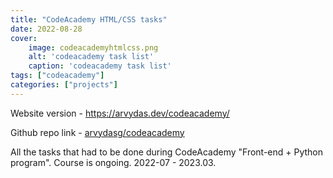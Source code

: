 ```yaml
---
title: "CodeAcademy HTML/CSS tasks"
date: 2022-08-28
cover:
    image: codeacademyhtmlcss.png
    alt: 'codeacademy task list'
    caption: 'codeacademy task list'
tags: ["codeacademy"]
categories: ["projects"]
---
```


Website version - https://arvydas.dev/codeacademy/

Github repo link -
[arvydasg/codeacademy](https://github.com/arvydasg/codeacademy)

All the tasks that had to be done during CodeAcademy "Front-end +
Python program". Course is ongoing. 2022-07 - 2023.03.

